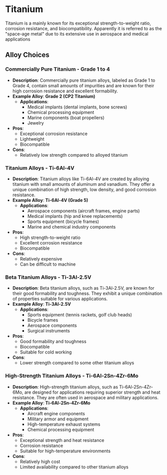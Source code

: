 # Titanium

Titanium is a mainly  known for its exceptional strength-to-weight ratio, corrosion resistance, and biocompatibility. Apparently it is referred to as the "space-age metal" due to its extensive use in aerospace and medical applications

## Alloy Choices

### Commercially Pure Titanium - Grade 1 to 4

- **Description**: Commercially pure titanium alloys, labeled as Grade 1 to Grade 4, contain small amounts of impurities and are known for their high corrosion resistance and excellent formability.
- **Example Alloy**: **Grade 2 (CP2 Titanium)**
    - **Applications**:
        - Medical implants (dental implants, bone screws)
        - Chemical processing equipment
        - Marine components (boat propellers)
        - Jewelry
- **Pros**:
    - Exceptional corrosion resistance
    - Lightweight
    - Biocompatible
- **Cons**:
    - Relatively low strength compared to alloyed titanium

### Titanium Alloys - Ti-6Al-4V

- **Description**: Titanium alloys like Ti-6Al-4V are created by alloying titanium with small amounts of aluminum and vanadium. They offer a unique combination of high strength, low density, and good corrosion resistance.
- **Example Alloy**: **Ti-6Al-4V (Grade 5)**
    - **Applications**:
        - Aerospace components (aircraft frames, engine parts)
        - Medical implants (hip and knee replacements)
        - Sports equipment (bicycle frames)
        - Marine and chemical industry components
- **Pros**:
    - High strength-to-weight ratio
    - Excellent corrosion resistance
    - Biocompatible
- **Cons**:
    - Relatively expensive
    - Can be difficult to machine

### Beta Titanium Alloys - Ti-3Al-2.5V

- **Description**: Beta titanium alloys, such as Ti-3Al-2.5V, are known for their good formability and toughness. They exhibit a unique combination of properties suitable for various applications.
- **Example Alloy**: **Ti-3Al-2.5V**
    - **Applications**:
        - Sports equipment (tennis rackets, golf club heads)
        - Bicycle frames
        - Aerospace components
        - Surgical instruments
- **Pros**:
    - Good formability and toughness
    - Biocompatible
    - Suitable for cold working
- **Cons**:
    - Lower strength compared to some other titanium alloys

### High-Strength Titanium Alloys - Ti-6Al-2Sn-4Zr-6Mo

- **Description**: High-strength titanium alloys, such as Ti-6Al-2Sn-4Zr-6Mo, are designed for applications requiring superior strength and heat resistance. They are often used in aerospace and military applications.
- **Example Alloy**: **Ti-6Al-2Sn-4Zr-6Mo**
    - **Applications**:
        - Aircraft engine components
        - Military armor and equipment
        - High-temperature exhaust systems
        - Chemical processing equipment
- **Pros**:
    - Exceptional strength and heat resistance
    - Corrosion resistance
    - Suitable for high-temperature environments
- **Cons**:
    - Relatively high cost
    - Limited availability compared to other titanium alloys
